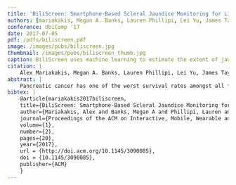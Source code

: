 ```yaml
---
title: 'BiliScreen: Smartphone-Based Scleral Jaundice Monitoring for Liver and Pancreatic Disorders'
authors: [mariakakis, Megan A. Banks, Lauren Phillipi, Lei Yu, James Taylor, patel]
conference: UbiComp '17
date: 2017-07-05
pdf: /pdfs/biliscreen.pdf
image: /images/pubs/biliscreen.jpg
thumbnail: /images/pubs/biliscreen_thumb.jpg
caption: BiliScreen uses machine learning to estimate the extent of jaundice in the sclera.
citation: |
    Alex Mariakakis, Megan A. Banks, Lauren Phillipi, Lei Yu, James Taylor, and Shwetak N. Patel. 2017. BiliScreen: smartphone-based scleral jaundice monitoring for liver and pancreatic disorders. In Proceedings of the 2017 ACM International Joint Conference on Pervasive and Ubiquitous Computing (UbiComp '17). ACM, New York, NY, USA, 145-156. DOI: http://dx.doi.org/10.1145/3090085
abstract: |
    Pancreatic cancer has one of the worst survival rates amongst all forms of cancer because its symptoms manifest later into the progression of the disease. One of those symptoms is jaundice, the yellow discoloration of the skin and sclera due to the buildup of bilirubin in the blood. Jaundice is only recognizable to the naked eye in severe stages, but a ubiquitous test using computer vision and machine learning can detect milder forms of jaundice. We propose BiliScreen, a smartphone app that captures pictures of the eye and produces an estimate of a person's bilirubin level, even at levels normally undetectable by the human eye. We test two low-cost accessories that reduce the effects of external lighting: (1) a 3D-printed box that controls the eyes' exposure to light and (2) paper glasses with colored squares for calibration. In a 70-person clinical study, we found that BiliScreen with the box achieves a Pearson correlation coefficient of 0.89 and a mean error of -0.09 ± 2.76 mg/dl in predicting a person's bilirubin level. As a screening tool, BiliScreen identifies cases of concern with a sensitivity of 89.7% and a specificity of 96.8% with the box accessory.
bibtex: |
    @article{mariakakis2017biliscreen,
    title={BiliScreen: Smartphone-Based Scleral Jaundice Monitoring for Liver and Pancreatic Disorders},
    author={Mariakakis, Alex and Banks, Megan A and Phillipi, Lauren and Yu, Lei and Taylor, James and Patel, Shwetak N},
    journal={Proceedings of the ACM on Interactive, Mobile, Wearable and Ubiquitous Technologies},
    volume={1},
    number={2},
    pages={20},
    year={2017},
    url = {http://doi.acm.org/10.1145/3090085},
    doi = {10.1145/3090085},
    publisher={ACM}
    }
---
```

